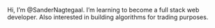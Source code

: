 Hi, I’m @SanderNagtegaal. I’m learning to become a full stack web developer.
Also interested in building algorithms for trading purposes.

<!---
SanderNagtegaal/SanderNagtegaal is a ✨ special ✨ repository because its `README.md` (this file) appears on your GitHub profile.
You can click the Preview link to take a look at your changes.
--->
